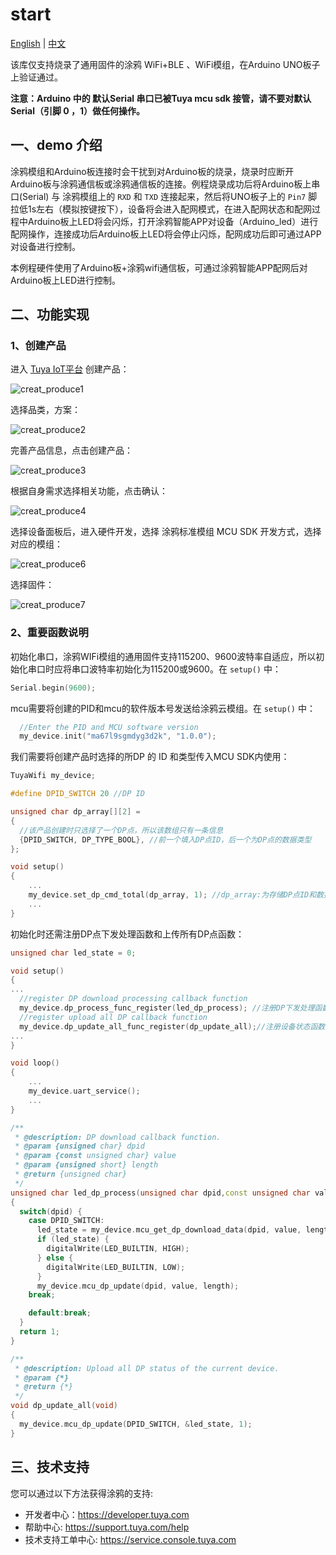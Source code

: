 # start 
[English](./README.md) | [中文](./README_zh.md) 

该库仅支持烧录了通用固件的涂鸦 WiFi+BLE 、WiFi模组，在Arduino UNO板子上验证通过。

**注意：Arduino 中的 默认Serial 串口已被Tuya mcu sdk 接管，请不要对默认Serial（引脚 0 ，1）做任何操作。** 



## 一、demo 介绍 

涂鸦模组和Arduino板连接时会干扰到对Arduino板的烧录，烧录时应断开Arduino板与涂鸦通信板或涂鸦通信板的连接。例程烧录成功后将Arduino板上串口(Serial) 与 涂鸦模组上的 `RXD` 和 `TXD` 连接起来，然后将UNO板子上的 `Pin7` 脚拉低1s左右（模拟按键按下），设备将会进入配网模式，在进入配网状态和配网过程中Arduino板上LED将会闪烁，打开涂鸦智能APP对设备（Arduino_led）进行配网操作，连接成功后Arduino板上LED将会停止闪烁，配网成功后即可通过APP对设备进行控制。

本例程硬件使用了Arduino板+涂鸦wifi通信板，可通过涂鸦智能APP配网后对Arduino板上LED进行控制。



## 二、功能实现 

### 1、创建产品 

进入 [Tuya IoT平台](https://iot.tuya.com/?_source=97c44038fafc20e9c8dd5fdb508cc9c2) 创建产品：

![creat_produce1](https://images.tuyacn.com/smart/shiliu_zone/Tuya_Arduino_library/creat_produce1.png) 

选择品类，方案：

![creat_produce2](https://images.tuyacn.com/smart/shiliu_zone/Tuya_Arduino_library/creat_produce2.png)

完善产品信息，点击创建产品：

![creat_produce3](https://images.tuyacn.com/smart/shiliu_zone/Tuya_Arduino_library/creat_produce3.png)

根据自身需求选择相关功能，点击确认：

![creat_produce4](https://images.tuyacn.com/smart/shiliu_zone/Tuya_Arduino_library/creat_produce4.png)

选择设备面板后，进入硬件开发，选择 涂鸦标准模组 MCU SDK 开发方式，选择对应的模组：

![creat_produce6](https://images.tuyacn.com/smart/shiliu_zone/Tuya_Arduino_library/creat_produce6.png)

选择固件：

![creat_produce7](https://images.tuyacn.com/smart/shiliu_zone/Tuya_Arduino_library/creat_produce7.png)

### 2、重要函数说明

初始化串口，涂鸦WIFi模组的通用固件支持115200、9600波特率自适应，所以初始化串口时应将串口波特率初始化为115200或9600。在 `setup()` 中：

```c++
Serial.begin(9600);
```

mcu需要将创建的PID和mcu的软件版本号发送给涂鸦云模组。在 `setup()` 中：

```c++
  //Enter the PID and MCU software version
  my_device.init("ma67l9sgmdyg3d2k", "1.0.0");
```

我们需要将创建产品时选择的所DP 的 ID 和类型传入MCU SDK内使用：

```c++
TuyaWifi my_device;

#define DPID_SWITCH 20 //DP ID

unsigned char dp_array[][2] =
{
  //该产品创建时只选择了一个DP点，所以该数组只有一条信息
  {DPID_SWITCH, DP_TYPE_BOOL}, //前一个填入DP点ID，后一个为DP点的数据类型
};

void setup()
{
    ...
    my_device.set_dp_cmd_total(dp_array, 1); //dp_array:为存储DP点ID和数据类型的数组， 1：为数组内定义的DP个数
    ...
}

```

初始化时还需注册DP点下发处理函数和上传所有DP点函数：

```c++
unsigned char led_state = 0;

void setup() 
{
...
  //register DP download processing callback function
  my_device.dp_process_func_register(led_dp_process); //注册DP下发处理函数
  //register upload all DP callback function
  my_device.dp_update_all_func_register(dp_update_all);//注册设备状态函数，上传所有DP点
...
}

void loop()
{
    ...
    my_device.uart_service();
    ...
}

/**
 * @description: DP download callback function.
 * @param {unsigned char} dpid
 * @param {const unsigned char} value
 * @param {unsigned short} length
 * @return {unsigned char}
 */
unsigned char led_dp_process(unsigned char dpid,const unsigned char value[], unsigned short length)
{
  switch(dpid) {
    case DPID_SWITCH:
      led_state = my_device.mcu_get_dp_download_data(dpid, value, length);//得到下发数据帧中该DP的数据
      if (led_state) {
        digitalWrite(LED_BUILTIN, HIGH);
      } else {
        digitalWrite(LED_BUILTIN, LOW);
      }
      my_device.mcu_dp_update(dpid, value, length);
    break;

    default:break;
  }
  return 1;
}

/**
 * @description: Upload all DP status of the current device.
 * @param {*}
 * @return {*}
 */
void dp_update_all(void)
{
  my_device.mcu_dp_update(DPID_SWITCH, &led_state, 1);
}
```



## 三、技术支持

您可以通过以下方法获得涂鸦的支持:

- 开发者中心：https://developer.tuya.com
- 帮助中心: https://support.tuya.com/help
- 技术支持工单中心: https://service.console.tuya.com 